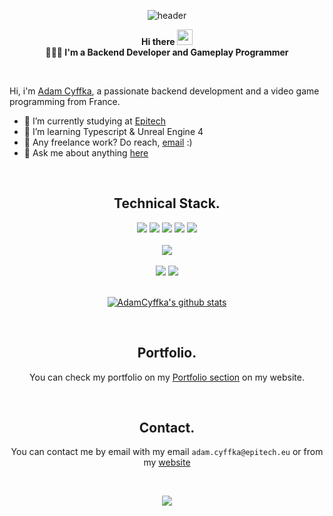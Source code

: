 <div>

<div align=center>

![header](https://capsule-render.vercel.app/api?color=1a53ff&height=250&text=ADAMCYFFKA!&desc=Developer&animation=fadeIn&fontColor=1C1C1C&fontSize=40&descSize=20)

**Hi there <img src="https://media.giphy.com/media/hvRJCLFzcasrR4ia7z/giphy.gif" width="25px">** <br />
**👩🏻‍💻 I'm a Backend Developer and Gameplay Programmer**

<br />

</div>
  
Hi, i'm [Adam Cyffka](https://adamcyffka.fr/), a passionate backend development and a video game programming from France.

- 🔭 I’m currently studying at [Epitech](https://www.epitech.eu/)
- 🌱 I’m learning Typescript & Unreal Engine 4
- 💼 Any freelance work? Do reach, [email](mailto:adam.cyffka@epitech.eu) :)
- 💬 Ask me about anything [here](https://github.com/AdamCyffka/AdamCyffka/issues)

<br />

<div align=center>

## Technical Stack.

<img src="https://img.shields.io/badge/C-00599C?style=for-the-badge&logo=c&logoColor=white" />
<img src="https://img.shields.io/badge/C%2B%2B-00599C?style=for-the-badge&logo=c%2B%2B&logoColor=white" />
<img src="https://img.shields.io/badge/Lua-2C2D72?style=for-the-badge&logo=lua&logoColor=white" />
<img src="https://img.shields.io/badge/javascript-F7DF1E?style=for-the-badge&logo=javascript&logoColor=black" />
<img src="https://img.shields.io/badge/MySQL-00000F?style=for-the-badge&logo=mysql&logoColor=white" />
<br /><br />
<img src="https://img.shields.io/badge/-Unreal%20Engine-313131?style=for-the-badge&logo=unreal-engine&logoColor=white" />
<br /><br />
<img src="https://img.shields.io/badge/Amazon_AWS-FF9900?style=for-the-badge&logo=amazonaws&logoColor=white" />
<img src="https://img.shields.io/badge/github-181717?style=for-the-badge&logo=github&logoColor=white" />
<br />
<br />

[![AdamCyffka's github stats](https://github-readme-stats.vercel.app/api?username=AdamCyffka&show_icons=true&theme=cobalt)](https://github.com/AdamCyffka/github-readme-stats)

<br />

## Portfolio.

You can check my portfolio on my [Portfolio section](https://adamcyffka.fr/portfolio/) on my website.

<br />

## Contact.

You can contact me by email with my email `adam.cyffka@epitech.eu` or from my [website](https://adamcyffka.fr/contact/)

<br />

![](https://visitor-badge.glitch.me/badge?page_id=AdamCyffka.visitor-badge)

</div>

</div>
